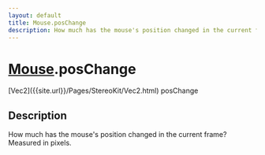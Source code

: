 ```yaml
---
layout: default
title: Mouse.posChange
description: How much has the mouse's position changed in the current frame? Measured in pixels.
---
```

# [Mouse]({{site.url}}/Pages/StereoKit/Mouse.html).posChange

<div class='signature' markdown='1'>
[Vec2]({{site.url}}/Pages/StereoKit/Vec2.html) posChange
</div>

## Description
How much has the mouse's position changed in the current frame? Measured
in pixels.

